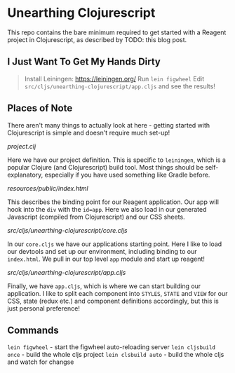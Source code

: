 # Unearthing Clojurescript #

This repo contains the bare minimum required to get started with a Reagent
project in Clojurescript, as described by TODO: this blog post.

## I Just Want To Get My Hands Dirty ##

> Install Leiningen: https://leiningen.org/
> Run `lein figwheel`
> Edit `src/cljs/unearthing-clojurescript/app.cljs` and see the results!

## Places of Note

There aren't many things to actually look at here - getting started with
Clojurescript is simple and doesn't require much set-up!

_project.clj_

Here we have our project definition. This is specific to `leiningen`, which
is a popular Clojure (and Clojurescript) build tool. Most things should be
self-explanatory, especially if you have used something like Gradle before.

_resources/public/index.html_

This describes the binding point for our Reagent application. Our app will
hook into the `div` with the `id=app`. Here we also load in our generated
Javascript (compiled from Clojurescript) and our CSS sheets.

_src/cljs/unearthing-clojurescript/core.cljs_

In our `core.cljs` we have our applications starting point. Here I like
to load our devtools and set up our environment, including binding to
our `index.html`. We pull in our top level `app` module and start up
reagent!

_src/cljs/unearthing-clojurescript/app.cljs_

Finally, we have `app.cljs`, which is where we can start building our
application. I like to split each component into `STYLES`, `STATE` and
`VIEW` for our CSS, state (redux etc.) and component definitions
accordingly, but this is just personal preference!

## Commands

`lein figwheel`       - start the figwheel auto-reloading server
`lein cljsbuild once` - build the whole cljs project
`lein clsbuild auto`  - build the whole cljs and watch for changse
